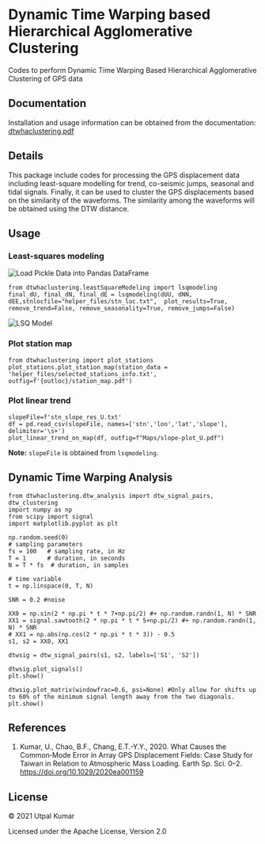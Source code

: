 # Dynamic Time Warping based Hierarchical Agglomerative Clustering

Codes to perform Dynamic Time Warping Based Hierarchical Agglomerative Clustering of GPS data

## Documentation
Installation and usage information can be obtained from the documentation: [dtwhaclustering.pdf](/docs/build/latex/dtwhaclustering.pdf)

## Details

This package include codes for processing the GPS displacement data including least-square modelling for trend, co-seismic jumps, 
seasonal and tidal signals. Finally, it can be used to cluster the GPS displacements based on the similarity of the waveforms. The
similarity among the waveforms will be obtained using the DTW distance.


## Usage
### Least-squares modeling

![Load Pickle Data into Pandas DataFrame](https://raw.githubusercontent.com/earthinversion/DTW-based-Hierarchical-Clustering/master/images/load_data.png?token=ADNOWX7G3OSZIVAAFBM2DADAZSOG2)

```
from dtwhaclustering.leastSquareModeling import lsqmodeling
final_dU, final_dN, final_dE = lsqmodeling(dUU, dNN, dEE,stnlocfile="helper_files/stn_loc.txt",  plot_results=True, remove_trend=False, remove_seasonality=True, remove_jumps=False)
```

![LSQ Model](https://raw.githubusercontent.com/earthinversion/DTW-based-Hierarchical-Clustering/master/images/time_series_SLNP_U.png?token=ADNOWX6QYC7CK3FDFECN4X3AZSOIW)

### Plot station map
```
from dtwhaclustering import plot_stations
plot_stations.plot_station_map(station_data = 'helper_files/selected_stations_info.txt', outfig=f'{outloc}/station_map.pdf')
```

### Plot linear trend
```
slopeFile=f'stn_slope_res_U.txt'
df = pd.read_csv(slopeFile, names=['stn','lon','lat','slope'], delimiter='\s+')
plot_linear_trend_on_map(df, outfig=f"Maps/slope-plot_U.pdf")
```

__Note:__ `slopeFile` is obtained from `lsqmodeling`.

## Dynamic Time Warping Analysis

```
from dtwhaclustering.dtw_analysis import dtw_signal_pairs, dtw_clustering
import numpy as np
from scipy import signal
import matplotlib.pyplot as plt

np.random.seed(0)
# sampling parameters
fs = 100   # sampling rate, in Hz
T = 1      # duration, in seconds
N = T * fs  # duration, in samples

# time variable
t = np.linspace(0, T, N)

SNR = 0.2 #noise

XX0 = np.sin(2 * np.pi * t * 7+np.pi/2) #+ np.random.randn(1, N) * SNR
XX1 = signal.sawtooth(2 * np.pi * t * 5+np.pi/2) #+ np.random.randn(1, N) * SNR
# XX1 = np.abs(np.cos(2 * np.pi * t * 3)) - 0.5
s1, s2 = XX0, XX1

dtwsig = dtw_signal_pairs(s1, s2, labels=['S1', 'S2'])

dtwsig.plot_signals()
plt.show()
```


```
dtwsig.plot_matrix(windowfrac=0.6, psi=None) #Only allow for shifts up to 60% of the minimum signal length away from the two diagonals.
plt.show()
```

## References
1. Kumar, U., Chao, B.F., Chang, E.T.-Y.Y., 2020. What Causes the Common‐Mode Error in Array GPS Displacement Fields: Case Study for Taiwan in Relation to Atmospheric Mass Loading. Earth Sp. Sci. 0–2. https://doi.org/10.1029/2020ea001159

## License
© 2021 Utpal Kumar

Licensed under the Apache License, Version 2.0